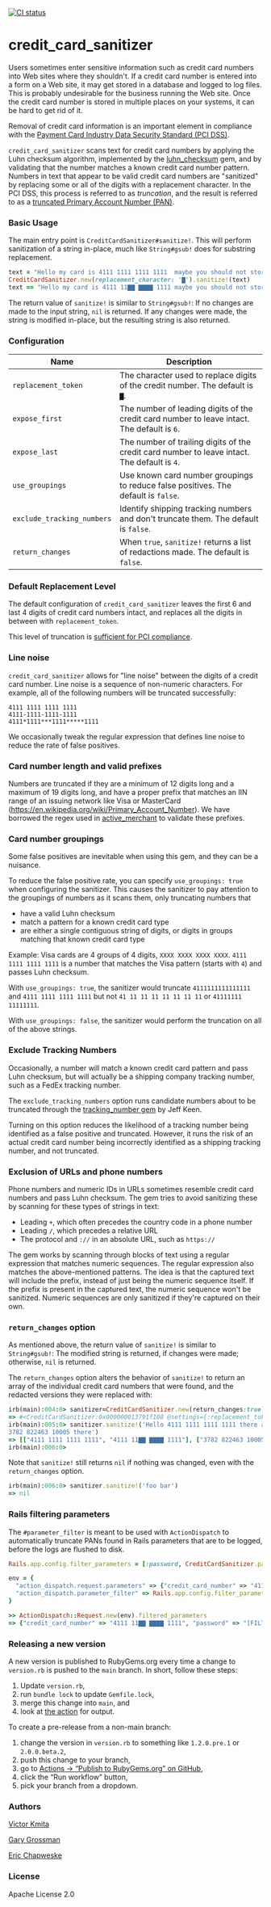 [![CI status](https://github.com/zendesk/credit_card_sanitizer/actions/workflows/ci.yml/badge.svg?branch%3Amain)](https://github.com/zendesk/credit_card_sanitizer/actions/workflows/ci.yml?query=branch%3Amain)

# credit_card_sanitizer

Users sometimes enter sensitive information such as credit card numbers into Web sites where they shouldn't.
If a credit card number is entered into a form on a Web site, it may get stored in a database and logged
to log files. This is probably undesirable for the business running the Web site. Once the credit card
number is stored in multiple places on your systems, it can be hard to get rid of it.

Removal of credit card information is an important element in compliance with the [Payment Card Industry
Data Security Standard (PCI DSS)](https://www.pcisecuritystandards.org).

`credit_card_sanitizer` scans text for credit card numbers by applying the Luhn checksum algorithm,
implemented by the [luhn_checksum](https://github.com/zendesk/luhn_checksum) gem, and by validating that the
number matches a known credit card number pattern. Numbers in text that appear to be valid credit card numbers
are "sanitized" by replacing some or all of the digits with a replacement character. In the PCI DSS, this
process is referred to as _truncation_, and the result is referred to as a
[truncated Primary Account Number (PAN)](https://pcissc.secure.force.com/faq/articles/Frequently_Asked_Question/Are-truncated-Primary-Account-Numbers-PAN-required-to-be-protected-in-accordance-with-PCI-DSS).

### Basic Usage

The main entry point is `CreditCardSanitizer#sanitize!`. This will perform sanitization of a string in-place,
much like `String#gsub!` does for substring replacement.

```ruby
text = "Hello my card is 4111 1111 1111 1111  maybe you should not store that in your database!"
CreditCardSanitizer.new(replacement_character: '▇').sanitize!(text)
text == "Hello my card is 4111 11▇▇ ▇▇▇▇ 1111 maybe you should not store that in your database!"
```

The return value of `sanitize!` is similar to `String#gsub!`: If no changes are made to the input string,
`nil` is returned. If any changes were made, the string is modified in-place, but the resulting string
is also returned.

### Configuration

| Name                       | Description                                                                                  |
| -------------------------- | -------------------------------------------------------------------------------------------- |
| `replacement_token`        | The character used to replace digits of the credit number.  The default is `▇`.              |
| `expose_first`             | The number of leading digits of the credit card number to leave intact. The default is `6`.  |
| `expose_last`              | The number of trailing digits of the credit card number to leave intact. The default is `4`. |
| `use_groupings`            | Use known card number groupings to reduce false positives. The default is `false`.           |
| `exclude_tracking_numbers` | Identify shipping tracking numbers and don't truncate them. The default is `false`.          |
| `return_changes`           | When `true`, `sanitize!` returns a list of redactions made. The default is `false`.          |

### Default Replacement Level

The default configuration of `credit_card_sanitizer` leaves the first 6 and last 4 digits of credit card
numbers intact, and replaces all the digits in between with `replacement_token`.

This level of truncation is [sufficient for PCI compliance](https://pcissc.secure.force.com/faq/articles/Frequently_Asked_Question/What-are-acceptable-formats-for-truncation-of-primary-account-numbers).

### Line noise

`credit_card_sanitizer` allows for "line noise" between the digits of a credit card number.  Line noise
is a sequence of non-numeric characters. For example, all of the following numbers will be truncated
successfully:

```
4111 1111 1111 1111
4111-1111-1111-1111
4111*1111***1111*****1111
```

We occasionally tweak the regular expression that defines line noise to reduce the rate of false positives.

### Card number length and valid prefixes

Numbers are truncated if they are a minimum of 12 digits long and a maximum of 19 digits long, and have a proper
prefix that matches an IIN range of an issuing network like Visa or MasterCard
(https://en.wikipedia.org/wiki/Primary_Account_Number). We have borrowed the regex used in [active_merchant](https://github.com/Shopify/active_merchant/blob/master/lib/active_merchant/billing/credit_card_methods.rb#L5-L18)
to validate these prefixes.

### Card number groupings

Some false positives are inevitable when using this gem, and they can be a nuisance.

To reduce the false positive rate, you can specify `use_groupings: true` when configuring the sanitizer. This causes
the sanitizer to pay attention to the groupings of numbers as it scans them, only truncating numbers that

- have a valid Luhn checksum
- match a pattern for a known credit card type
- are either a single contiguous string of digits, or digits in groups matching that known credit card type

Example: Visa cards are 4 groups of 4 digits, `XXXX XXXX XXXX XXXX`. `4111 1111 1111 1111` is a number that matches
the Visa pattern (starts with `4`) and passes Luhn checksum.

With `use_groupings: true`, the sanitizer would truncate `4111111111111111` and `4111 1111 1111 1111` but not
`41 11 11 11 11 11 11 11` or `41111111 11111111`.

With `use_groupings: false`, the sanitizer would perform the truncation on all of the above strings.

### Exclude Tracking Numbers

Occasionally, a number will match a known credit card pattern and pass Luhn checksum, but will actually
be a shipping company tracking number, such as a FedEx tracking number.

The `exclude_tracking_numbers` option runs candidate numbers about to be truncated through the
[tracking_number gem](https://github.com/jkeen/tracking_number) by Jeff Keen.

Turning on this option reduces the likelihood of a tracking number being identified as a false positive
and truncated. However, it runs the risk of an actual credit card number being incorrectly identified as
a shipping tracking number, and not truncated.

### Exclusion of URLs and phone numbers

Phone numbers and numeric IDs in URLs sometimes resemble credit card numbers and pass Luhn checksum.
The gem tries to avoid sanitizing these by scanning for these types of strings in text:

- Leading `+`, which often precedes the country code in a phone number
- Leading `/`, which precedes a relative URL
- The protocol and `://` in an absolute URL, such as `https://`

The gem works by scanning through blocks of text using a regular expression that matches numeric
sequences. The regular expression also matches the above-mentioned patterns. The idea is that the captured
text will include the prefix, instead of just being the numeric sequence itself. If the prefix is present
in the captured text, the numeric sequence won't be sanitized. Numeric sequences are only sanitized
if they're captured on their own.

### `return_changes` option

As mentioned above, the return value of `sanitize!` is similar to `String#gsub!`: The modified string
is returned, if changes were made; otherwise, `nil` is returned.

The `return_changes` option alters the behavior of `sanitize!` to return an array of the individual credit
card numbers that were found, and the redacted versions they were replaced with:

```ruby
irb(main):004:0> sanitizer=CreditCardSanitizer.new(return_changes:true)
=> #<CreditCardSanitizer:0x000000013791f108 @settings={:replacement_token=>...
irb(main):005:0> sanitizer.sanitize!('Hello 4111 1111 1111 1111 there and hello
3782 822463 10005 there')
=> [["4111 1111 1111 1111", "4111 11▇▇ ▇▇▇▇ 1111"], ["3782 822463 10005", "3782 82▇▇▇▇ ▇0005"]]
irb(main):006:0>
```

Note that `sanitize!` still returns `nil` if nothing was changed, even with the `return_changes` option.

```ruby
irb(main):006:0> sanitizer.sanitize!('foo bar')
=> nil
```

### Rails filtering parameters

The `#parameter_filter` is meant to be used with `ActionDispatch` to automatically truncate PANs
found in Rails parameters that are to be logged, before the logs are flushed to disk.

```ruby
Rails.app.config.filter_parameters = [:password, CreditCardSanitizer.parameter_filter]

env = {
  "action_dispatch.request.parameters" => {"credit_card_number" => "4111 1111 1111 1111", "password" => "123"},
  "action_dispatch.parameter_filter" => Rails.app.config.filter_parameters
}

>> ActionDispatch::Request.new(env).filtered_parameters
=> {"credit_card_number" => "4111 11▇▇ ▇▇▇▇ 1111", "password" => "[FILTERED]"}
```

### Releasing a new version
A new version is published to RubyGems.org every time a change to `version.rb` is pushed to the `main` branch.
In short, follow these steps:
1. Update `version.rb`,
2. run `bundle lock` to update `Gemfile.lock`,
3. merge this change into `main`, and
4. look at [the action](https://github.com/zendesk/credit_card_sanitizer/actions/workflows/publish.yml) for output.

To create a pre-release from a non-main branch:
1. change the version in `version.rb` to something like `1.2.0.pre.1` or `2.0.0.beta.2`,
2. push this change to your branch,
3. go to [Actions → “Publish to RubyGems.org” on GitHub](https://github.com/zendesk/credit_card_sanitizer/actions/workflows/publish.yml),
4. click the “Run workflow” button,
5. pick your branch from a dropdown.

### Authors

[Victor Kmita](https://github.com/vkmita)

[Gary Grossman](https://github.com/ggrossman)

[Eric Chapweske](https://github.com/eac)

### License

Apache License 2.0
